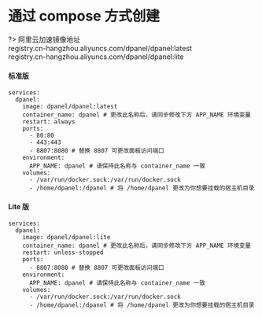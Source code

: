 # 通过 compose 方式创建

?> 阿里云加速镜像地址 \
registry.cn-hangzhou.aliyuncs.com/dpanel/dpanel:latest \
registry.cn-hangzhou.aliyuncs.com/dpanel/dpanel:lite

#### 标准版

```
services:
  dpanel:
    image: dpanel/dpanel:latest
    container_name: dpanel # 更改此名称后，请同步修改下方 APP_NAME 环境变量
    restart: always
    ports:
      - 80:80
      - 443:443
      - 8807:8080 # 替换 8807 可更改面板访问端口
    environment:
      APP_NAME: dpanel # 请保持此名称与 container_name 一致
    volumes:
      - /var/run/docker.sock:/var/run/docker.sock
      - /home/dpanel:/dpanel # 将 /home/dpanel 更改为你想要挂载的宿主机目录
```

#### Lite 版

```
services:
  dpanel:
    image: dpanel/dpanel:lite
    container_name: dpanel # 更改此名称后，请同步修改下方 APP_NAME 环境变量
    restart: unless-stopped
    ports:
      - 8807:8080 # 替换 8807 可更改面板访问端口
    environment:
      APP_NAME: dpanel # 请保持此名称与 container_name 一致
    volumes:
      - /var/run/docker.sock:/var/run/docker.sock
      - /home/dpanel:/dpanel # 将 /home/dpanel 更改为你想要挂载的宿主机目录
```
